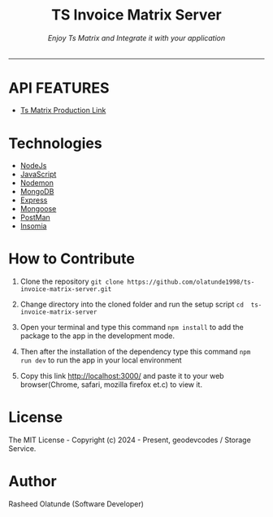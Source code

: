 <div align="center">
<h1>TS Invoice Matrix Server</h1>
<h6><i>Enjoy Ts Matrix and Integrate it with your application</i></h6>
<hr />
</div>

# API FEATURES

- [Ts Matrix Production Link](https://tsinvoiceserver-w4f3isng.b4a.run/)

# Technologies

- [NodeJs](https://nodejs.org/en)
- [JavaScript](https://javascript.info/)
- [Nodemon](https://www.npmjs.com/package/nodemon)
- [MongoDB](https://www.mongodb.com/)
- [Express](https://expressjs.com/)
- [Mongoose](https://www.npmjs.com/package/mongoose)
- [PostMan](https://www.postman.com/)
- [Insomia](https://insomnia.rest/download)

# How to Contribute

1. Clone the repository
   `git clone https://github.com/olatunde1998/ts-invoice-matrix-server.git`

2. Change directory into the cloned folder and run the setup script
   `cd  ts-invoice-matrix-server`

3. Open your terminal and type this command `npm install` to add the package to the app in the development mode.

4. Then after the installation of the dependency type this command `npm run dev` to run the app in your local environment

5. Copy this link [http://localhost:3000/](http://localhost:3000/) and paste it to your web browser(Chrome, safari, mozilla firefox et.c) to view it.

# License

The MIT License - Copyright (c) 2024 - Present, geodevcodes / Storage Service.

# Author

Rasheed Olatunde (Software Developer)
